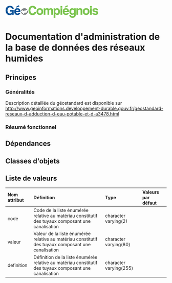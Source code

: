 ![picto](/doc/img/Logo_web-GeoCompiegnois.png)

# Documentation d'administration de la base de données des réseaux humides

## Principes
  
### Généralités

Description détaillée du géostandard est disponible sur http://www.geoinformations.developpement-durable.gouv.fr/geostandard-reseaux-d-adduction-d-eau-potable-et-d-a3478.html
 
### Résumé fonctionnel
 
## Dépendances


## Classes d'objets


## Liste de valeurs

|Nom attribut | Définition | Type  | Valeurs par défaut |
|:---|:---|:---|:---|
|code|Code de la liste énumérée relative au matériau constitutif des tuyaux composant une canalisation|character varying(2)| |
|valeur|Valeur de la liste énumérée relative au matériau constitutif des tuyaux composant une canalisation|character varying(80)| |
|definition|Définition de la liste énumérée relative au matériau constitutif des tuyaux composant une canalisation|character varying(255)| |

